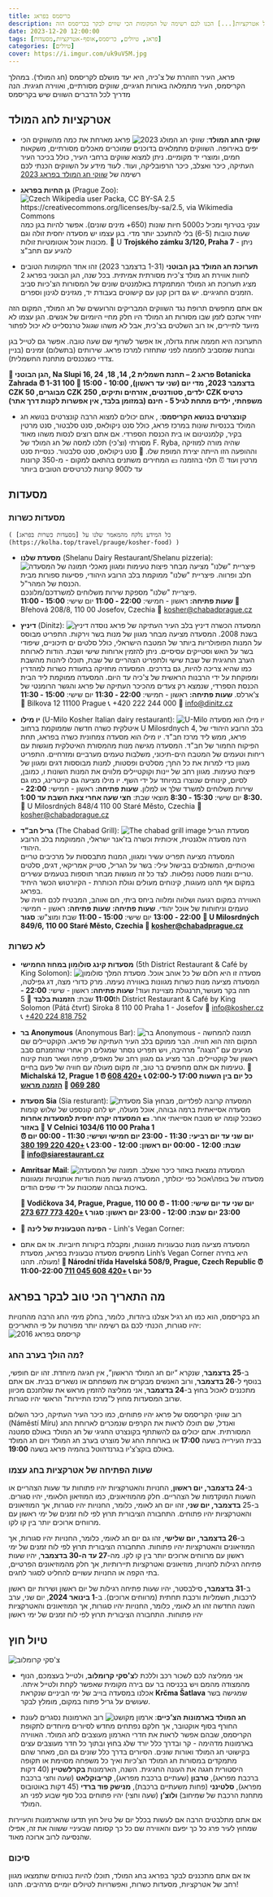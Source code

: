 ```yaml
---
title: כריסמס בפראג
description: חודש דצמבר המוכר גם כחודש הכריסמס הוא אחד מפרקי הזמן הקסומים ביותר לביקור בבירה הצכית. כל העיר מלאה באווירה חגיגית ושמחה המלווה בקשת רחבה של אטרקציות[...] הכנו לכם רשימה של המקומות הכי שווים לבקר בכריסמס הזה.
date: 2023-12-20 12:00:00
tags: [פראג, טיולים, כריסמס,אוסף-אטרקציות,מסעדות]
categories: [טיולים]
cover: https://i.imgur.com/uk9uV5M.jpg
---
```


פראג, העיר הזוהרת של צ'כיה, היא יעד מושלם לקריסמס (חג המולד). במהלך הקריסמס, העיר מתמלאה באורות חגיגיים, שווקים מסורתיים, ואווירה חגיגית. הנה מדריך לכל הדברים השווים שיש בקריסמס

## אטרקציות לחג המולד
 -  **שוקי החג המולד**:
![שווקי חג המולג 2023](https://i.imgur.com/ho74yFK.jpg)
 פראג מארחת את כמה מהשווקים הכי יפים באירופה. השווקים מתמלאים בדוכנים שמוכרים מאכלים מסורתיים, משקאות חמים, ומוצרי יד מקומיים. ניתן למצוא שווקים ברחבי העיר, כולל בכיכר העיר העתיקה, כיכר ואצלב, כיכר הרפובליקה, ועוד. לעוד מידע על השווקים הכנתי לכם רשימה של [שווקי חג המולד בפראג 2023](https://kolha.top/travel/prauge/chirstmas-markets)
 - **גן החיות בפראג** (Prague Zoo):
	 ![Czech Wikipedia user Packa, CC BY-SA 2.5 <https://creativecommons.org/licenses/by-sa/2.5>, via Wikimedia Commons](https://upload.wikimedia.org/wikipedia/commons/1/1e/Big_mammals_pavilion2%2C_Zoo_Prague.jpg)
	  ענקי בטירוף ומכיל כ5000 חיות שונות (650+ מינים שונים). אפשר להיות בגן כמה שעות טובות (6-5) בלי להתעכב יותר מדי. בגן עצמו יש מסעדה יחסית זולה וגם מכונות אוכל אוטומטיות זולות.
📍 U **Trojského zámku 3/120, Praha 7** - ניתן להגיע עם תחב"צ

- **תערוכת חג המולד בגן הבוטני** (1-31 בדצמבר 2023)
זהו אחד המקומות הטובים לחוות אווירת חג מולד צ'כית מסורתית אמיתית. בכל שנה, הגן הבוטני בפראג 2 מציג תערוכת חג המולד המתמקדת באלמנטים שונים של המסורות הצ'כיות סביב הזמנים החגיגיים. יש גם דוכן קטן עם קישוטים בעבודת יד, מגזינים לגינון וספרים.

אם אתם מחפשים תרופת נגד השווקים המבריקים   והרועשים של חג המולד, המקום הזה יחזיר אתכם לזמן שבו מסורות חג המולד היו חלק מחיי היומיום של אנשים. הגן עצמו לא מיועד לתיירים, אז רוב השלטים בצ'כית, אבל לא משהו שגוגל טרנסלייט לא יכול לפתור

התערוכה היא חממה אחת גדולה, אז אפשר לשרוף שם שעה טובה. אפשר גם לטייל בגן ובחנות שמסביב לחממה לפני שתחזרו למרכז פראג. שירותים (בתשלום) זמינים (בניין צדדי כשנכנסים מתחנת החשמלית).

**📍 הגן הבוטני, Na Slupi 16, פראג 2 – תחנת חשמלית 2, 14, 18, 24 Botanicka Zahrada
⏰ 1-31 בדצמבר 2023, מדי יום (שני עד ראשון), 10:00 - 15:00
🎫 100 CZK מבוגרים, 50 CZK ילדים, סטודנטים, אזרחים ותיקים, 250 CZK כרטיס משפחתי, ילדים מתחת לגיל 5 - חינם (במזומן בלבד, אין אפשרות לקנות דרך אתר)**
- **קונצרטים בנושא הקריסמס**:
, אתם יכולים למצוא הרבה קונצרטים בנושא חג המולד בכנסיות שונות במרכז פראג, כולל סנט ניקולאס, סנט סלבטור, סנט מרטין בקיר, קלמנטינום או בית הכנסת הספרדי. אם אתם רוצים לנסות משהו מאוד מסורתי (וצ’כי) תלכו למסה של חג המולד של F. Ryba, שהיה מורה למוזיקה וההופעה הזו הייתה יצירת המופת שלו. 📍 סנט ניקולאס, סנט סלבטור. כנסיית סנט מרטין ועוד ⏰ תלוי בהזמנה
 💷 המחירים משתנים בהתאם למקום - מ-350 קרונות עד ל900 קרונות לכרטיסים הטובים ביותר

## מסעדות
### מסעדות כשרות
	( כל המידע נלקח מהמאמר שלנו על [מסעדות כשרות בפראג](https://kolha.top/travel/prauge/kosher-food) )
 - **מסעדת שלנו** (Shelanu Dairy Restaurant/Shelanu pizzeria):
	![תמונה של המסעדה](https://chabadprague.cz/wp-content/uploads/2018/11/Shelanu-Pizzerie-Prague-3.jpg)
	 פיצריית "שלנו" מציעה מבחר פיצות טעימות ומגוון מאכלי חלב ופרווה. פיצריית "שלנו" ממוקמת בלב הרובע היהודי, פסיעות ספורות מבית הכנסת של המהר"ל.  
פיצריית "שלנו" מספקת שירות משלוחים למשרדכם/מלונכם.  
	**שעות פתיחה:**
	ראשון - חמישי:  **22:00 - 11:00**
	יום שישי: **15:00 - 11:00**
	📍 Břehová 208/8, 110 00 Josefov, Czechia
	📧 kosher@chabadprague.cz

 -   **דיניץ** (Dinitz):
	![דיניץ](https://th.bing.com/th/id/OIP.MKPEb8oHif3B67NREVkR9gHaFj?rs=1&pid=ImgDetMain)
	המסעדה הכשרה דיניץ בלב העיר העתיקה של פראג נוסדה בשנת 2008. המסעדה מציעה מבחר מגוון של מנות בשר וירקות. התפריט מבוסס על המנות הפופולריות ביותר של המטבח הישראלי, כולל סלטים ים תיכוניים, שיפודי בשר על האש וסטייקים עסיסיים. ניתן להזמין ארוחות שישי ושבת. הודות לארוחת הערב החגיגית של שבת שישי ולתפריט הצהריים של שבת, תוכלו ליהנות מהשבת כמו שהיא צריכה להיות, גם בדרכים. המסעדה מחזיקה בתעודת כשרות למהדרין ומפוקחת על ידי הרבנות הראשית של צ'כיה עד היום.
המסעדה ממוקמת ליד הבית הכנסת הספרדי, שנמצא רק צעדים מהכיכר העתיקה של פראג והגשר הרומנטי של צ’ארלס.
	**שעות פתיחה:**
	ראשון - חמישי:  **22:00 - 11:30**
	יום שישי: **15:00 - 11:30**
	📍 Bilkova 12 11100 Prague
	📞 +420 222 244 000
	📧 info@dinitz.cz

 -  **יו מילו** (U-Milo Kosher Italian dairy restaurant):
	![U-Milo](https://th.bing.com/th/id/OIP.GqqMNLComlSCE5tKl4_eigHaEK?rs=1&pid=ImgDetMain)
 יו מילו הוא מסעדה איטלקית כשרה חדשה שממוקמת ברחוב U Milosrdnych 4, בלב הרובע היהודי של פראג, ממש ליד מרכז חב"ד. יו מילו הוא מסעדה צמחונית כשרה בפראג, תחת הפיקוח החמור של חב"ד.
	המסעדה מגישה מנות מהמסורת האיטלקית מוגשות עם ריחות וטעמים של המטבח הים-תיכוני, משלבות טעמים מערביים ומזרחיים. התפריט מגוון כדי למרות את כל החך; מסלטים ופסטות, למנות מבוססות דגים ומגוון של פיצות טעימות. מגוון רחב של יינות וקוקטיילים מלווים את המנות השונות ו, כמובן, לסיום, קינוחים שנוצרו במיוחד על ידי השף. יו מילו מציעה גם קייטרינג, כמו גם שירות משלוחים למשרד שלך או למלון.
	**שעות פתיחה:**
	ראשון - חמישי:  **22:00 - 8:30**
	יום שישי: **15:30 - 8:30**
	מוצאי שבת: **חצי שעה אחרי צאת השבת עד 1:00.**
	📍 U Milosrdných 848/4 110 00 Staré Město, Czechia
	📧 kosher@chabadprague.cz
 - **גריל חב"ד** (The Chabad Grill):
![The chabad grill image](https://machertours.com/wp-content/uploads/chabad-grill-3.jpg)
	 מסעדת הגריל הינה מסעדה אלגנטית, איכותית וכשרה בז'אנר ישראלי, הממוקמת בלב הרובע היהודי.  
המסעדה מציעה תפריט עשיר ומגוון, המנות מתבססות על מרכיבים טריים ואיכותיים, המשולבים בבישול עילי: בשר על הגריל, סטייק אמריקאי, דגים, סלטים טריים ומנות פסטה נפלאות. לצד כל זה מוגשות מבחר תוספות בטעמים עשירים.  
במקום אף תהנו מעוגות, קינוחים מעולים וגולת הכותרת - הקיורטוש הכשר היחיד בפראג.  
האווירה במקום רגועה ושלווה ומלווה ביחס ביתי, חם ואוהב, המבטיח לכם חוויה של טעמים וניחוחות של אוכל יהודי.
	**שעות פתיחה:**
		**שעות פתיחה:**
	ראשון - חמישי:  **22:00 - 13:00**
	יום שישי: **15:00 - 11:00**
	שבת ומוצ"ש: **סגור**
	**📍 U Milosrdných 849/6, 110 00 Staré Město, Czechia
	📧 kosher@chabadprague.cz**
### לא כשרות
 - **מסעדות קינג סולומון במחוז החמישי** (5th District Restaurant & Café by King Solomon):
	![מסעדת המלך סולומון](https://whereyoueat.com/r_gallery_images/rgallery-17530/0001-BG.jpg)
	מסעדה זו היא חלום של כל אוהב אוכל. המסעדה מציעה מנות כשרות מגוונות באווירה נעימה. מרק כדורי מצה, דג גפילטה, חזה בקר מעושר,תרנגולת מצויינת ועוד!
	**שעות פתיחה:**
	ראשון - שישי:  **22:00 - 11:00**
	שבת: **הזמנות בלבד**
	📍 5th District Restaurant & Café  by King Solomon (Pátá čtvrť) Siroka 8  110 00 Praha 1 - Josefov
	📧 info@kosher.cz  
	📞 [+420 224 818 752](tel:+420224818752)

 - **בר Anonymous** (Anonymous Bar): 
	![בר Anonymous - תמונה להמחשה](https://i.ibb.co/Pt1VXQ6/61ab8df9-570b-11e9-b16e-005056011050-hi.jpg)
	 המקום הזה הוא חוויה. הבר ממוקם בלב העיר העתיקה של פראג. הקוקטיילים שם מגיעים עם “הצגה” מרהיבה, ויש תפריט נסתר שמגלים רק אחרי שהזמנתם סבב ראשון של קוקטיילים.
	הבר מציע גם מגוון רחב של מאפים, פרפה ושאר מנות קינוח טעימות
	אם אתם מחפשים בר טוב, זה מקום מעולה עם חוויה של פעם בחיים.
**📍 Michalská 12, Prague 1
⏰ כל יום בין השעות 17:00 ל-02:00
📞 [+420 608 280 069](tel:+420608280069)
🎫 [הזמנה מראש](https://www.anonymousbar.cz/en/booking)**
 - **מסעדת Sia** (Sia resturant):
	![מסעדת Sia מבחוץ](https://i.ibb.co/2Wh22zJ/sia-02-e1622812296256.jpg)
	 המסעדה קרובה לפלדיום, מסעדה אסייאתית ברמה גבוהה, אוכל מעולה, יש להם קונספט של שלוש קומות כשבכל קומה יש מטבח אסייאתי אחר.
 **💷 המסעדה יקרה יחסית למסעדות אחרות באזור
 📍 V Celnici 1034/6  110 00 Praha 1  
⏰ יום שני עד יום רביעי: 11:30 - 23:00
יום חמישי ושישי: 11:30 - 00:00
יום שבת: 12:00 - 00:00
יום ראשון: 12:00 - 23:00
📞 [+420 220 199 380](tel:+420220199380)  
📧 [info@siarestaurant.cz](mailto:info@siarestaurant.cz)**
 

 - **Amritsar Mail**:
	![תמונה של המסעדה](https://i.ibb.co/KWjSrND/amritsar-mail-indicka-restaurace-praha-vchod.png)
המסעדה נמצאת באזור כיכר ואצלב. מסעדה של בופה\אכול כפי יכולתך, המסעדה מגישה מנות הודיות אותנטיות ומגוונות באיכות גבוהה שמכונות על ידי שפים הודים.

	**📍 Vodičkova 34, Prague, Prague, 110 00
⏰ יום שני עד יום שישי: 11:00 - 23:00
 יום שבת: 12:00 - 23:00
 יום ראשון: סגור
📞 [+420 773 677 273](tel:+420773677273)**
- 🍃 **הפינה הטבעונית של לינה** - Linh's Vegan Corner:
- המסעדה מציעה מנות טבעוניות מגוונות, ומקבלת ביקורות חיוביות. אז אם אתם מחפשים מסעדה טבעונית בפראג, מסעדת Linh’s Vegan Corner היא בחירה מעולה. תהנו!
**📍 Národní třída Havelská 508/9, Prague, Czech Republic
⏰ 11:00-22:00 כל יום
📞 [+420 608 045 711](tel:+420608045711)**

## מה התאריך הכי טוב לבקר בפראג
חג בקריסמס, הוא כמו חג רגיל אצלנו ביהדות, כלומר, בחלק מימי החג הרבה מהחנויות יהיו סגורות, הכנתי לכם גם רשימה יותר מפורטת על פי התאריכים:
![קריסמס בפראג 2016](https://i.ibb.co/b36p5WZ/christmas-market.jpg)
### מה הולך בערב החג?
ב-**25 בדצמבר**, שנקרא “יום חג המולד הראשון”, אין חגיגה מיוחדת. זהו יום חופשי, בנוסף ל-**26 בדצמבר**, ורוב האנשים מבקרים את משפחתם או נשארים בבית. אם אתם מתכננים לאכול בחוץ ב-**24 בדצמבר**, אני ממליצה להזמין מראש את שולחנכם מכיוון שרוב המסעדות מחוץ ל"מרכז התיירות" הראשי יהיו סגורות.

רוב שווקי הקריסמס של פראג יהיו פתוחים, כמו כיכר העיר העתיקה, כיכר השלום (Náměstí Míru) ואנדל, שם תוכלו לראות את הקרפים שנמכרים לארוחת החג המסורתית. אתם יכולים גם להשתתף בקונצרט החגיגי של חג המולד באולם סמטנה בבית העירייה בשעה **17:00** או בארוחת החג של מוצרט בערב חג המולד ויום חג המולד באולם בוקצ’צ’יו בגרנדהוטל בוהמיה פראג בשעה **19:00**.

### שעות הפתיחה של אטרקציות בחג עצמו
ב-**24 בדצמבר, יום ראשון**, החנויות והאטרקציות יהיו פתוחות עד שעות הצהריים או השעות המוקדמות של הצהריים. חלק מהמוזיאונים, כמו המוזיאון הלאומי, יהיו סגורים.
 ב-25 **בדצמבר, יום שני**, זהו יום חג לאומי, כלומר, החנויות יהיו סגורות, אך המוזיאונים והאטרקציות יהיו פתוחים. התחבורה הציבורית תרוץ לפי לוח זמנים של ימי ראשון עם מרווחים ארוכים יותר בין קו לקו.

ב-**26 בדצמבר, יום שלישי**, זהו גם יום חג לאומי, כלומר, החנויות יהיו סגורות, אך המוזיאונים והאטרקציות יהיו פתוחות. התחבורה הציבורית תרוץ לפי לוח זמנים של ימי ראשון עם מרווחים ארוכים יותר בין קו לקו.
 מה-**27 עד ה-30 בדצמבר**, יהיו שעות פתיחה רגילות לחנויות, מוזיאונים ואטרקציות תיירותיות, אך חלק מהמוזיאונים הפרטיים, בתי הקפה או החנויות עשויים להחליט לסגור לחגים.

ב-**31 בדצמבר,** סילבסטר, יהיו שעות פתיחה רגילות של יום ראשון ושירות יום ראשון לרכבות, חשמליות ורכבת תחתית (מרווחים ארוכים).
 ב-**1 בינואר 2024**, יום שני, ערב השנה החדשה זהו חג לאומי, כלומר, החנויות יהיו סגורות, אך המוזיאונים והאטרקציות יהיו פתוחות. התחבורה הציבורית תרוץ לפי לוח זמנים של ימי ראשון

## טיול חוץ
![צ'סקי קרומלוב](https://i.ibb.co/NZgt6tv/bg2iswx05vr01.jpg)
-  אני ממליצה לכם לשכור רכב וללכת ל**צ'סקי קרומלוב**, ולטייל בעצמכם, הנוף מהמצודה מהמם ויש בכניסה בר עם בירה מקומית שאפשר לקחת ולטייל איתה. אכלנו במסעדה בוייב של ימי הביניים שנקראת **Krčma Šatlava** שמגישה בשר שעושים על גריל פתוח במקום, מומלץ לבקר.

- **חג המולד בארמונות הצ’כיים**:
![ארמון מקושט](https://i.ibb.co/Cz9VSfj/496122892403782.png)
	  רוב הארמונות נסגרים לעונת החורף בסוף אוקטובר, אך חלקם נפתחים מחדש לסיורים מיוחדים לתקופת הקריסמס, שבהם אפשר לראות את חדרי הארמון מעוצבים לחג המולד. האווירה בארמונות מדהימה - קר ובדרך כלל יורד שלג בחוץ ובתוך כל חדר מעוצבים עצים בקישוטי חג המולד ואורות שונים. הסיורים בדרך כלל שונים גם הם, מאחר שהם מתמקדים במסורות חג המולד הצ’כיות ואיך כל משפחה מסוימת או תקופה היסטורית חגגה את העונה החגיגית. השנה, הארמונות **בקרלשטיין** (40 דקות ברכבת מפראג), **טרבון** (שעתיים ברכבת מפראג), **קריבוקלאט** (שעה וחצי ברכבת מפראג), **סלטינני** (פחות משעתיים ברכבת), **מנישק פוד ברדי** (45 דקות באוטובוס מתחנת הרכבת של שמיחוב) **ולוצ’ן** (שעה וחצי) יהיו פתוחים בכל סוף שבוע לפני חג המולד.

אם אתם מתלבטים הרבה אם לעשות בכלל יום של טיול חוץ תדעו שהארמונות והעיירות שמחוץ לעיר פרג כל כך יפעם והאווירה שם כל כך קסומה שבעיניי ששווה את זה, אפילו שהנסיעה לרוב ארוכה מאוד.

### סיכום 
אז אם אתם מתכננים לבקר בפראג בחג המולד, תוכלו להיות בטוחים שתמצאו מגוון רחב של אטרקציות, מסעדות כשרות, ואפשרויות לטיולים יומיים מרהיבים. תהנו!
